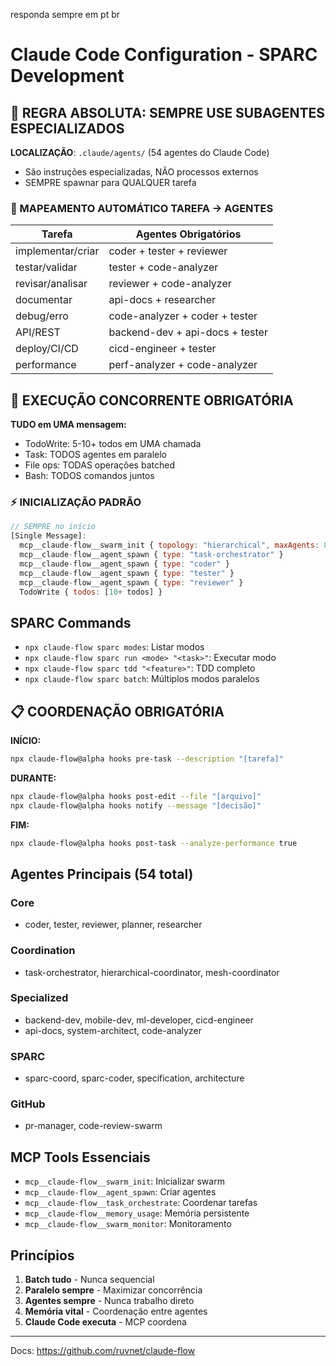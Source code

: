 responda sempre em pt br
# Claude Code Configuration - SPARC Development

## 🤖 REGRA ABSOLUTA: SEMPRE USE SUBAGENTES ESPECIALIZADOS

**LOCALIZAÇÃO**: `.claude/agents/` (54 agentes do Claude Code)
- São instruções especializadas, NÃO processos externos
- SEMPRE spawnar para QUALQUER tarefa

### 🎯 MAPEAMENTO AUTOMÁTICO TAREFA → AGENTES

| Tarefa | Agentes Obrigatórios |
|--------|---------------------|
| implementar/criar | coder + tester + reviewer |
| testar/validar | tester + code-analyzer |
| revisar/analisar | reviewer + code-analyzer |
| documentar | api-docs + researcher |
| debug/erro | code-analyzer + coder + tester |
| API/REST | backend-dev + api-docs + tester |
| deploy/CI/CD | cicd-engineer + tester |
| performance | perf-analyzer + code-analyzer |

## 🚨 EXECUÇÃO CONCORRENTE OBRIGATÓRIA

**TUDO em UMA mensagem:**
- TodoWrite: 5-10+ todos em UMA chamada
- Task: TODOS agentes em paralelo
- File ops: TODAS operações batched
- Bash: TODOS comandos juntos

### ⚡ INICIALIZAÇÃO PADRÃO

```javascript
// SEMPRE no início
[Single Message]:
  mcp__claude-flow__swarm_init { topology: "hierarchical", maxAgents: 8 }
  mcp__claude-flow__agent_spawn { type: "task-orchestrator" }
  mcp__claude-flow__agent_spawn { type: "coder" }
  mcp__claude-flow__agent_spawn { type: "tester" }
  mcp__claude-flow__agent_spawn { type: "reviewer" }
  TodoWrite { todos: [10+ todos] }
```

## SPARC Commands

- `npx claude-flow sparc modes`: Listar modos
- `npx claude-flow sparc run <mode> "<task>"`: Executar modo
- `npx claude-flow sparc tdd "<feature>"`: TDD completo
- `npx claude-flow sparc batch`: Múltiplos modos paralelos

## 📋 COORDENAÇÃO OBRIGATÓRIA

**INÍCIO:**
```bash
npx claude-flow@alpha hooks pre-task --description "[tarefa]"
```

**DURANTE:**
```bash
npx claude-flow@alpha hooks post-edit --file "[arquivo]"
npx claude-flow@alpha hooks notify --message "[decisão]"
```

**FIM:**
```bash
npx claude-flow@alpha hooks post-task --analyze-performance true
```

## Agentes Principais (54 total)

### Core
- coder, tester, reviewer, planner, researcher

### Coordination
- task-orchestrator, hierarchical-coordinator, mesh-coordinator

### Specialized
- backend-dev, mobile-dev, ml-developer, cicd-engineer
- api-docs, system-architect, code-analyzer

### SPARC
- sparc-coord, sparc-coder, specification, architecture

### GitHub
- pr-manager, code-review-swarm

## MCP Tools Essenciais

- `mcp__claude-flow__swarm_init`: Inicializar swarm
- `mcp__claude-flow__agent_spawn`: Criar agentes
- `mcp__claude-flow__task_orchestrate`: Coordenar tarefas
- `mcp__claude-flow__memory_usage`: Memória persistente
- `mcp__claude-flow__swarm_monitor`: Monitoramento

## Princípios

1. **Batch tudo** - Nunca sequencial
2. **Paralelo sempre** - Maximizar concorrência
3. **Agentes sempre** - Nunca trabalho direto
4. **Memória vital** - Coordenação entre agentes
5. **Claude Code executa** - MCP coordena

---
Docs: https://github.com/ruvnet/claude-flow